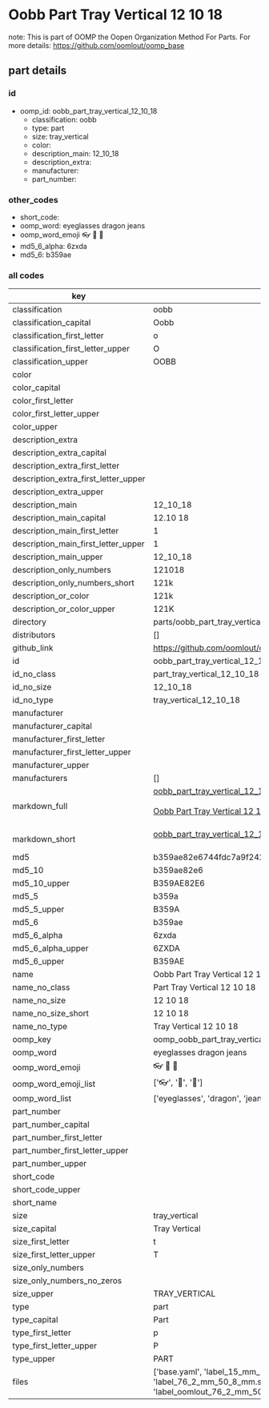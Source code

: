 # Oobb Part Tray Vertical 12 10 18  

note: This is part of OOMP the Oopen Organization Method For Parts. For more details: https://github.com/oomlout/oomp_base

##  part details





### id
* oomp_id: oobb_part_tray_vertical_12_10_18
  * classification: oobb
  * type: part
  * size: tray_vertical
  * color: 
  * description_main: 12_10_18
  * description_extra: 
  * manufacturer: 
  * part_number: 

### other_codes
* short_code: 
* oomp_word: eyeglasses dragon jeans
* oomp_word_emoji :eyeglasses: :dragon: :jeans:
* md5_6_alpha: 6zxda
* md5_6: b359ae

### all codes 
| key | value |  
| --- | --- |  
| classification | oobb |  
| classification_capital | Oobb |  
| classification_first_letter | o |  
| classification_first_letter_upper | O |  
| classification_upper | OOBB |  
| color |  |  
| color_capital |  |  
| color_first_letter |  |  
| color_first_letter_upper |  |  
| color_upper |  |  
| description_extra |  |  
| description_extra_capital |  |  
| description_extra_first_letter |  |  
| description_extra_first_letter_upper |  |  
| description_extra_upper |  |  
| description_main | 12_10_18 |  
| description_main_capital | 12.10 18 |  
| description_main_first_letter | 1 |  
| description_main_first_letter_upper | 1 |  
| description_main_upper | 12_10_18 |  
| description_only_numbers | 121018 |  
| description_only_numbers_short | 121k |  
| description_or_color | 121k |  
| description_or_color_upper | 121K |  
| directory | parts/oobb_part_tray_vertical_12_10_18 |  
| distributors | [] |  
| github_link | https://github.com/oomlout/oomlout_oomp_part_src/tree/main/parts/oobb_part_tray_vertical_12_10_18/working |  
| id | oobb_part_tray_vertical_12_10_18 |  
| id_no_class | part_tray_vertical_12_10_18 |  
| id_no_size | 12_10_18 |  
| id_no_type | tray_vertical_12_10_18 |  
| manufacturer |  |  
| manufacturer_capital |  |  
| manufacturer_first_letter |  |  
| manufacturer_first_letter_upper |  |  
| manufacturer_upper |  |  
| manufacturers | [] |  
| markdown_full | [oobb_part_tray_vertical_12_10_18](https://github.com/oomlout/oomlout_oomp_part_src/tree/main/parts/oobb_part_tray_vertical_12_10_18/working)<br>[](https://github.com/oomlout/oomlout_oomp_part_src/tree/main/parts/oobb_part_tray_vertical_12_10_18/working)<br>[Oobb Part Tray Vertical 12 10 18](https://github.com/oomlout/oomlout_oomp_part_src/tree/main/parts/oobb_part_tray_vertical_12_10_18/working)<br><br> |  
| markdown_short | [oobb_part_tray_vertical_12_10_18](https://github.com/oomlout/oomlout_oomp_part_src/tree/main/parts/oobb_part_tray_vertical_12_10_18/working)<br><br> |  
| md5 | b359ae82e6744fdc7a9f242d38db077f |  
| md5_10 | b359ae82e6 |  
| md5_10_upper | B359AE82E6 |  
| md5_5 | b359a |  
| md5_5_upper | B359A |  
| md5_6 | b359ae |  
| md5_6_alpha | 6zxda |  
| md5_6_alpha_upper | 6ZXDA |  
| md5_6_upper | B359AE |  
| name | Oobb Part Tray Vertical 12 10 18 |  
| name_no_class | Part Tray Vertical 12 10 18 |  
| name_no_size | 12 10 18 |  
| name_no_size_short | 12 10 18 |  
| name_no_type | Tray Vertical 12 10 18 |  
| oomp_key | oomp_oobb_part_tray_vertical_12_10_18 |  
| oomp_word | eyeglasses dragon jeans |  
| oomp_word_emoji | :eyeglasses: :dragon: :jeans: |  
| oomp_word_emoji_list | [':eyeglasses:', ':dragon:', ':jeans:'] |  
| oomp_word_list | ['eyeglasses', 'dragon', 'jeans'] |  
| part_number |  |  
| part_number_capital |  |  
| part_number_first_letter |  |  
| part_number_first_letter_upper |  |  
| part_number_upper |  |  
| short_code |  |  
| short_code_upper |  |  
| short_name |  |  
| size | tray_vertical |  
| size_capital | Tray Vertical |  
| size_first_letter | t |  
| size_first_letter_upper | T |  
| size_only_numbers |  |  
| size_only_numbers_no_zeros |  |  
| size_upper | TRAY_VERTICAL |  
| type | part |  
| type_capital | Part |  
| type_first_letter | p |  
| type_first_letter_upper | P |  
| type_upper | PART |  
| files | ['base.yaml', 'label_15_mm_30_mm.pdf', 'label_15_mm_30_mm.svg', 'label_76_2_mm_50_8_mm.pdf', 'label_76_2_mm_50_8_mm.svg', 'label_oomlout_76_2_mm_50_8_mm.pdf', 'label_oomlout_76_2_mm_50_8_mm.svg', 'readme.md', 'working.json', 'working.yaml'] |  
